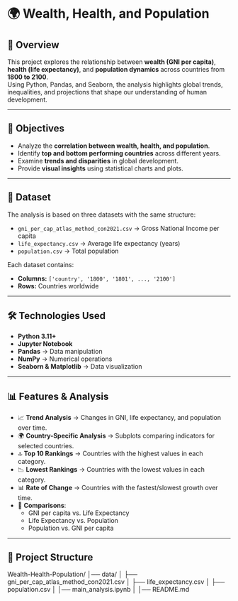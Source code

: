 # 🌍 Wealth, Health, and Population

## 📖 Overview
This project explores the relationship between **wealth (GNI per capita)**, **health (life expectancy)**, and **population dynamics** across countries from **1800 to 2100**.  
Using Python, Pandas, and Seaborn, the analysis highlights global trends, inequalities, and projections that shape our understanding of human development.

---

## 🎯 Objectives
- Analyze the **correlation between wealth, health, and population**.  
- Identify **top and bottom performing countries** across different years.  
- Examine **trends and disparities** in global development.  
- Provide **visual insights** using statistical charts and plots.  

---

## 📂 Dataset
The analysis is based on three datasets with the same structure:

- `gni_per_cap_atlas_method_con2021.csv` → Gross National Income per capita  
- `life_expectancy.csv` → Average life expectancy (years)  
- `population.csv` → Total population  

Each dataset contains:
- **Columns:** `['country', '1800', '1801', ..., '2100']`  
- **Rows:** Countries worldwide  

---

## 🛠️ Technologies Used
- **Python 3.11+**
- **Jupyter Notebook**
- **Pandas** → Data manipulation  
- **NumPy** → Numerical operations  
- **Seaborn & Matplotlib** → Data visualization  

---

## 📊 Features & Analysis
- 📈 **Trend Analysis** → Changes in GNI, life expectancy, and population over time.  
- 🌍 **Country-Specific Analysis** → Subplots comparing indicators for selected countries.  
- 🔝 **Top 10 Rankings** → Countries with the highest values in each category.  
- 📉 **Lowest Rankings** → Countries with the lowest values in each category.  
- 📊 **Rate of Change** → Countries with the fastest/slowest growth over time.  
- 📌 **Comparisons**:
  - GNI per capita vs. Life Expectancy  
  - Life Expectancy vs. Population  
  - Population vs. GNI per capita  

---

## 📑 Project Structure
Wealth-Health-Population/
│── data/
│ ├── gni_per_cap_atlas_method_con2021.csv
│ ├── life_expectancy.csv
│ ├── population.csv
│
│── main_analysis.ipynb
│
│── README.md
